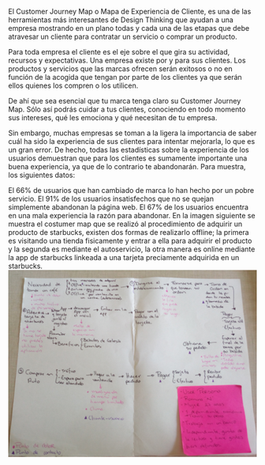 El Customer Journey Map o Mapa de Experiencia de Cliente, es una de las herramientas más interesantes de Design Thinking que ayudan a una empresa mostrando en un plano todas y cada una de las etapas que debe atravesar un cliente para contratar un servicio o comprar un producto.

Para toda empresa el cliente es el eje sobre el que gira su actividad, recursos y expectativas. Una empresa existe por y para sus clientes. Los productos y servicios que las marcas ofrecen serán exitosos o no en función de la acogida que tengan por parte de los clientes ya que serán ellos quienes los compren o los utilicen.

De ahí que sea esencial que tu marca tenga claro su Customer Journey Map. Sólo así podrás cuidar a tus clientes, conociendo en todo momento sus intereses, qué les emociona y qué necesitan de tu empresa.

Sin embargo, muchas empresas se toman a la ligera la importancia de saber cuál ha sido la experiencia de sus clientes para intentar mejorarla, lo que es un gran error. De hecho, todas las estadísticas sobre la experiencia de los usuarios demuestran que para los clientes es sumamente importante una buena experiencia, ya que de lo contrario te abandonarán. Para muestra, los siguientes datos:

El 66% de usuarios que han cambiado de marca lo han hecho por un pobre servicio.
El 91% de los usuarios insatisfechos que no se quejan simplemente abandonan la página web.
El 67% de los usuarios encuentra en una mala experiencia la razón para abandonar.
En la imagen siguiente se muestra el costumer map que se realizó al procedimiento de adquirir un producto de starbucks, existen dos formas de realizarlo offline; la primera es visitando una tienda fisicamente y entrar a ella para adquirir el producto y la segunda es mediante el autoservicio, la otra manera es online mediante la app de starbucks linkeada a una tarjeta preciamente adquirida en un starbucks.
![costumer journey](img/starbucks.jpg)
